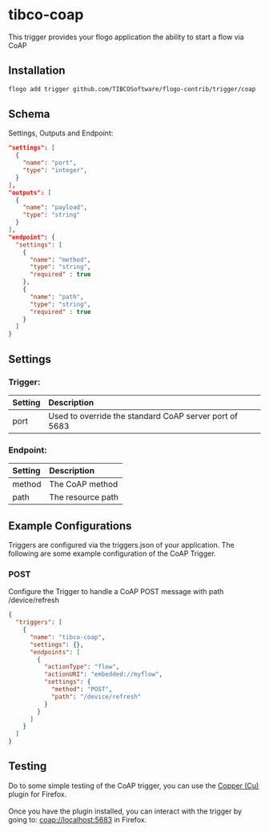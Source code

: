 # tibco-coap
This trigger provides your flogo application the ability to start a flow via CoAP

## Installation

```bash
flogo add trigger github.com/TIBCOSoftware/flogo-contrib/trigger/coap
```

## Schema
Settings, Outputs and Endpoint:

```json
"settings": [
  {
    "name": "port",
    "type": "integer",
  }
],
"outputs": [
  {
    "name": "payload",
    "type": "string"
  }
],
"endpoint": {
  "settings": [
    {
      "name": "method",
      "type": "string",
      "required" : true
    },
    {
      "name": "path",
      "type": "string",
      "required" : true
    }
  ]
}
```
## Settings
### Trigger:
| Setting     | Description    |
|:------------|:---------------|
| port | Used to override the standard CoAP server port of 5683 |         
### Endpoint:
| Setting     | Description    |
|:------------|:---------------|
| method      | The CoAP method |         
| path        | The resource path  |


## Example Configurations

Triggers are configured via the triggers.json of your application. The following are some example configuration of the CoAP Trigger.

### POST
Configure the Trigger to handle a CoAP POST message with path /device/refresh

```json
{
  "triggers": [
    {
      "name": "tibco-coap",
      "settings": {},
      "endpoints": [
        {
          "actionType": "flow",
          "actionURI": "embedded://myflow",
          "settings": {
            "method": "POST",
            "path": "/device/refresh"
          }
        }
      ]
    }
  ]
}
```

## Testing

Do to some simple testing of the CoAP trigger, you can use the [Copper (Cu)](https://addons.mozilla.org/en-US/firefox/addon/copper-270430) plugin for Firefox.<br><br>
Once you have the plugin installed, you can interact with the trigger by going to: [coap://localhost:5683](coap://localhost:5683) in Firefox.
